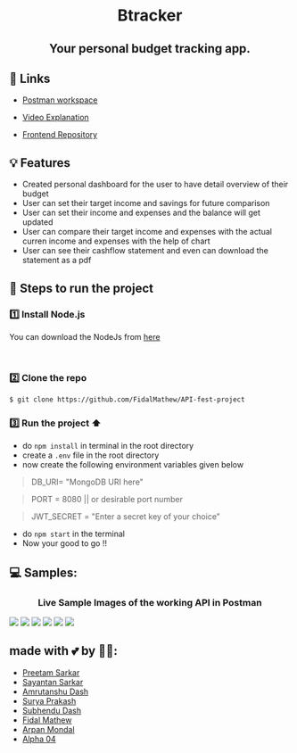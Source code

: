 <!-- # Btracker -->
<h1 align="center" id="btracker">Btracker</h1>

<h2 align="center"> Your personal budget tracking app. </h2>

<!-- - [PPT]() -->

## 🔗 Links
- [Postman workspace](https://app.getpostman.com/join-team?invite_code=4238df0aec25011bc62434c2e9ca0d5f&target_code=75dad532e99a0b9bce6e3e2b836772db)

- [Video Explanation]()
- [Frontend Repository]()

## 💡 Features
- Created personal dashboard for the user to have detail overview of their budget
- User can set their target income and savings for future comparison
- User can set their income and expenses and the balance will get updated
- User can compare their target income and expenses with the actual curren income and expenses with the help of chart
- User can see their cashflow statement and even can download the statement as a pdf

## 👣 Steps to run the project 
### 1️⃣ Install Node.js

You can download the NodeJs from <a href="https://nodejs.org/en/">here</a>

<br>

### 2️⃣ Clone the repo

```sh
$ git clone https://github.com/FidalMathew/API-fest-project
```
### 3️⃣ Run the project :arrow_up:
- do ```npm install``` in terminal in the root directory
- create a ```.env``` file in the root directory
- now create the following environment variables given below
> DB_URI= "MongoDB URI here"

> PORT = 8080 || or desirable port number

> JWT_SECRET = "Enter a secret key of your choice"
- do ```npm start``` in the terminal
- Now your good to go !!

## 💻 Samples:
<h3 align="center"> Live Sample Images of the working API in Postman</h3>
<img src="https://github.com/Leoravoe/API-fest-project/blob/main/images/create user.png">
<img src="https://github.com/Leoravoe/API-fest-project/blob/main/images/login user.png">
<img src="https://github.com/Leoravoe/API-fest-project/blob/main/images/createIncome.png">
<img src="https://github.com/Leoravoe/API-fest-project/blob/main/images/createExpense.png">
<img src="https://github.com/Leoravoe/API-fest-project/blob/main/images/cashflow.png">
<img src="https://github.com/Leoravoe/API-fest-project/blob/main/images/userDetails.png">

## made with 💕 by 👨‍💻: 
- [Preetam Sarkar](https://github.com/Leoravoe)
- [Sayantan Sarkar](https://github.com/sayskar500)
- [Amrutanshu Dash](https://github.com/AmrutanshuDash)
- [Surya Prakash](https://github.com/surya2848)
- [Subhendu Dash](https://github.com/subhendudash02)
- [Fidal Mathew](https://github.com/FidalMathew)
- [Arpan Mondal](https://github.com/arp99)
- [Alpha 04](https://github.com/)
